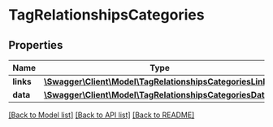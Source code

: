 # TagRelationshipsCategories

## Properties
Name | Type | Description | Notes
------------ | ------------- | ------------- | -------------
**links** | [**\Swagger\Client\Model\TagRelationshipsCategoriesLinks**](TagRelationshipsCategoriesLinks.md) |  | [optional] 
**data** | [**\Swagger\Client\Model\TagRelationshipsCategoriesData[]**](TagRelationshipsCategoriesData.md) |  | [optional] 

[[Back to Model list]](../../README.md#documentation-for-models) [[Back to API list]](../../README.md#documentation-for-api-endpoints) [[Back to README]](../../README.md)

